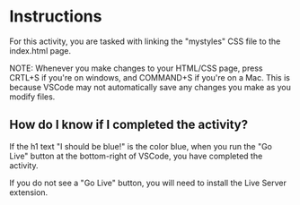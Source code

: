 # Instructions
For this activity, you are tasked with linking the "mystyles" CSS file to the index.html page. 

NOTE: Whenever you make changes to your HTML/CSS page, press CRTL+S if you're on windows, and COMMAND+S if you're on a Mac. This is because VSCode may not automatically save any changes you make as you modify files.

## How do I know if I completed the activity?
If the h1 text "I should be blue!" is the color blue, when you run the "Go Live" button at the bottom-right of VSCode, you have completed the activity.  

If you do not see a "Go Live" button, you will need to install the Live Server extension.
